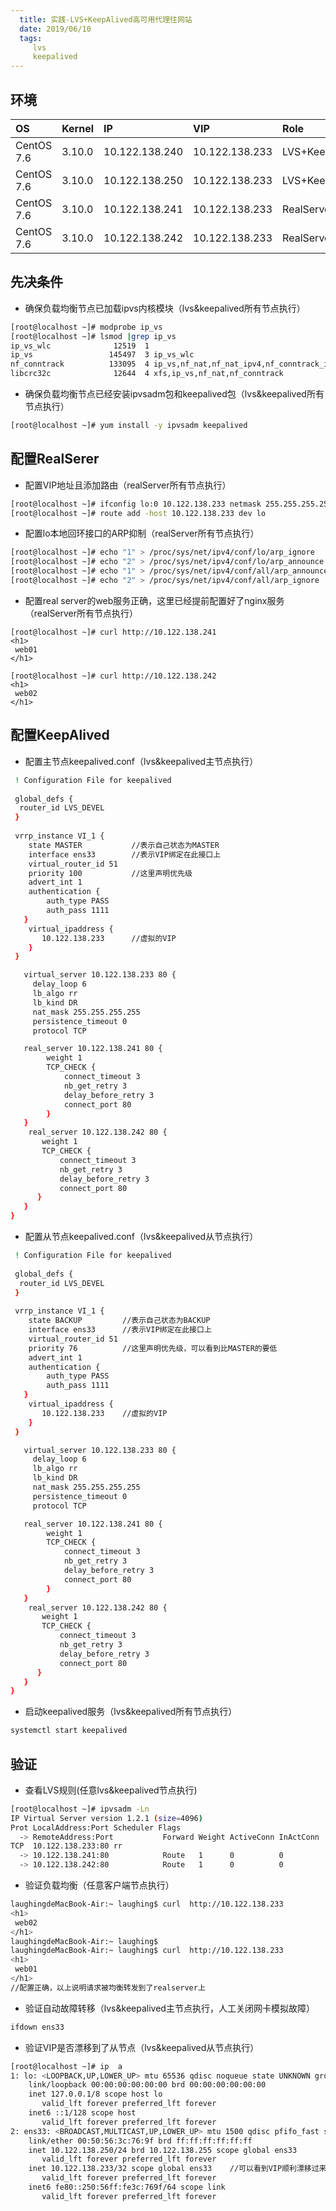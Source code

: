 ```yaml
---
  title: 实践-LVS+KeepAlived高可用代理往网站
  date: 2019/06/10
  tags: 
     lvs
     keepalived
---
```



## 环境

|  OS  |  Kernel |  IP     | VIP       | Role  | Version |
|:-----|:--------|:--------|:----------|:------|:------------|
|CentOS 7.6|3.10.0|10.122.138.240|10.122.138.233|LVS+KeepAlived|lvs1.27/keepalived1.3.5|
|CentOS 7.6|3.10.0|10.122.138.250|10.122.138.233|LVS+KeepAlived|-|
|CentOS 7.6|3.10.0|10.122.138.241|10.122.138.233|RealServer |-|
|CentOS 7.6|3.10.0|10.122.138.242|10.122.138.233|RealServer |-|

## 先决条件 
* 确保负载均衡节点已加载ipvs内核模块（lvs&keepalived所有节点执行）

```bash
[root@localhost ~]# modprobe ip_vs
[root@localhost ~]# lsmod |grep ip_vs
ip_vs_wlc              12519  1 
ip_vs                 145497  3 ip_vs_wlc
nf_conntrack          133095  4 ip_vs,nf_nat,nf_nat_ipv4,nf_conntrack_ipv4
libcrc32c              12644  4 xfs,ip_vs,nf_nat,nf_conntrack

```

* 确保负载均衡节点已经安装ipvsadm包和keepalived包（lvs&keepalived所有节点执行）

```bash
[root@localhost ~]# yum install -y ipvsadm keepalived
```

## 配置RealSerer

* 配置VIP地址且添加路由（realServer所有节点执行）

```bash
[root@localhost ~]# ifconfig lo:0 10.122.138.233 netmask 255.255.255.255
[root@localhost ~]# route add -host 10.122.138.233 dev lo
```

* 配置lo本地回环接口的ARP抑制（realServer所有节点执行）

```bash
[root@localhost ~]# echo "1" > /proc/sys/net/ipv4/conf/lo/arp_ignore 
[root@localhost ~]# echo "2" > /proc/sys/net/ipv4/conf/lo/arp_announce 
[root@localhost ~]# echo "1" > /proc/sys/net/ipv4/conf/all/arp_announce 
[root@localhost ~]# echo "2" > /proc/sys/net/ipv4/conf/all/arp_ignore

```

* 配置real server的web服务正确，这里已经提前配置好了nginx服务（realServer所有节点执行）

```
[root@localhost ~]# curl http://10.122.138.241
<h1>
 web01 
</h1>

[root@localhost ~]# curl http://10.122.138.242
<h1>
 web02
</h1>
```

## 配置KeepAlived
* 配置主节点keepalived.conf（lvs&keepalived主节点执行）

```bash
 ! Configuration File for keepalived
 
 global_defs {
  router_id LVS_DEVEL
 }
 
 vrrp_instance VI_1 {
    state MASTER           //表示自己状态为MASTER   
    interface ens33        //表示VIP绑定在此接口上 
    virtual_router_id 51     
    priority 100           //这里声明优先级
    advert_int 1             
    authentication {         
        auth_type PASS       
        auth_pass 1111      
   }
    virtual_ipaddress {      
       10.122.138.233      //虚拟的VIP
    }
 }

   virtual_server 10.122.138.233 80 {
     delay_loop 6       
     lb_algo rr        
     lb_kind DR        
     nat_mask 255.255.255.255
     persistence_timeout 0
     protocol TCP            

   real_server 10.122.138.241 80 {      
        weight 1                       
        TCP_CHECK {   
            connect_timeout 3       
            nb_get_retry 3
            delay_before_retry 3
            connect_port 80
        }
   }
    real_server 10.122.138.242 80 {
       weight 1
       TCP_CHECK {
           connect_timeout 3
           nb_get_retry 3
           delay_before_retry 3
           connect_port 80
      }
   }
}
```

* 配置从节点keepalived.conf（lvs&keepalived从节点执行）

```bash
 ! Configuration File for keepalived
 
 global_defs {
  router_id LVS_DEVEL
 }
 
 vrrp_instance VI_1 {
    state BACKUP         //表示自己状态为BACKUP   
    interface ens33      //表示VIP绑定在此接口上 
    virtual_router_id 51     
    priority 76          //这里声明优先级，可以看到比MASTER的要低
    advert_int 1             
    authentication {         
        auth_type PASS       
        auth_pass 1111      
   }
    virtual_ipaddress {      
       10.122.138.233    //虚拟的VIP
    }
 }

   virtual_server 10.122.138.233 80 {
     delay_loop 6       
     lb_algo rr        
     lb_kind DR        
     nat_mask 255.255.255.255
     persistence_timeout 0
     protocol TCP            

   real_server 10.122.138.241 80 {      
        weight 1                       
        TCP_CHECK {   
            connect_timeout 3       
            nb_get_retry 3
            delay_before_retry 3
            connect_port 80
        }
   }
    real_server 10.122.138.242 80 {
       weight 1
       TCP_CHECK {
           connect_timeout 3
           nb_get_retry 3
           delay_before_retry 3
           connect_port 80
      }
   }
}
```

* 启动keepalived服务（lvs&keepalived所有节点执行）

```bash
systemctl start keepalived
```





## 验证

* 查看LVS规则(任意lvs&keepalived节点执行)

```bash
[root@localhost ~]# ipvsadm -Ln
IP Virtual Server version 1.2.1 (size=4096)
Prot LocalAddress:Port Scheduler Flags
  -> RemoteAddress:Port           Forward Weight ActiveConn InActConn
TCP  10.122.138.233:80 rr
  -> 10.122.138.241:80            Route   1      0          0         
  -> 10.122.138.242:80            Route   1      0          0         
```

* 验证负载均衡（任意客户端节点执行）

```bash
laughingdeMacBook-Air:~ laughing$ curl  http://10.122.138.233
<h1>
 web02
</h1>
laughingdeMacBook-Air:~ laughing$
laughingdeMacBook-Air:~ laughing$ curl  http://10.122.138.233
<h1>
 web01
</h1>
//配置正确，以上说明请求被均衡转发到了realserver上
```


* 验证自动故障转移（lvs&keepalived主节点执行，人工关闭网卡模拟故障）

```bash
ifdown ens33
```

* 验证VIP是否漂移到了从节点（lvs&keepalived从节点执行）

```bash
[root@localhost ~]# ip  a
1: lo: <LOOPBACK,UP,LOWER_UP> mtu 65536 qdisc noqueue state UNKNOWN group default qlen 1000
    link/loopback 00:00:00:00:00:00 brd 00:00:00:00:00:00
    inet 127.0.0.1/8 scope host lo
       valid_lft forever preferred_lft forever
    inet6 ::1/128 scope host 
       valid_lft forever preferred_lft forever
2: ens33: <BROADCAST,MULTICAST,UP,LOWER_UP> mtu 1500 qdisc pfifo_fast state UP group default qlen 1000
    link/ether 00:50:56:3c:76:9f brd ff:ff:ff:ff:ff:ff
    inet 10.122.138.250/24 brd 10.122.138.255 scope global ens33
       valid_lft forever preferred_lft forever
    inet 10.122.138.233/32 scope global ens33    //可以看到VIP顺利漂移过来了
       valid_lft forever preferred_lft forever
    inet6 fe80::250:56ff:fe3c:769f/64 scope link 
       valid_lft forever preferred_lft forever

```


